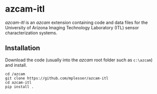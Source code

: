# azcam-itl

*azcam-itl* is an *azcam* extension containing code and data files for the University of Arizona Imaging Technology Laboratory (ITL) sensor characterization systems.

## Installation

Download the code (usually into the *azcam* root folder such as `c:\azcam`) and install.

```shell
cd /azcam
git clone https://github.com/mplesser/azcam-itl
cd azcam-itl
pip install .
```
